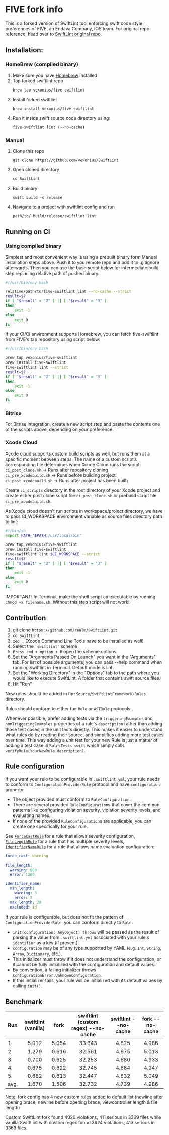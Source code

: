 # FIVE fork info

This is a forked version of SwiftLint tool enforcing swift code style preferences of FIVE, an Endava Company, iOS team. For original repo reference, head over to [SwiftLint original repo](https://github.com/realm/SwiftLint). 

## Installation: 

### HomeBrew (compiled binary)

1. Make sure you have [Homebrew](https://brew.sh/) installed
2. Tap forked swiftlint repo
   ```
   brew tap vexonius/five-swiftlint
   ```
3. Install forked swiftlint
   ```
   brew install vexonius/five-swiftlint
   ```
4. Run it inside swift source code directory using:
   ```
   five-swiftlint lint (--no-cache)
   ```

### Manual
1. Clone this repo
   ```
   git clone https://github.com/vexonius/SwiftLint
   ```
2. Open cloned directory
   ```
   cd SwiftLint
   ```
3. Build binary
   ```
   swift build -c release
   ```
4. Navigate to a project with swiftlint config and run
   ```
   path/to/.build/release/swiftlint lint
   ```

## Running on CI

### Using compiled binary

Simplest and most convenient way is using a prebuilt binary form Manual installation steps above. Push it to you remote repo and add it to .gitignore afterwards. Then you can use the bash script below for intermediate build step replacing relative path of pushed binary:

``` bash
#!/usr/bin/env bash

relative/path/to/five-swiftlint lint --no-cache --strict
result=$?
if [ "$result" = "2" ] || [ "$result" = "3" ]
then
    exit -1
else
    exit 0
fi
```

If your CI/CI environment supports Homebrew, you can fetch five-swiftlint from FIVE's tap repository using script below:

``` bash
#!/usr/bin/env bash

brew tap vexonius/five-swiftlint
brew install five-swiftlint
five-swiftlint lint --strict
result=$?
if [ "$result" = "2" ] || [ "$result" = "3" ]
then
    exit -1
else
    exit 0
fi
```

### Bitrise

For Bitrise integration, create a new script step and paste the contents one of the scripts above, depending on your preference.

### Xcode Cloud

Xcode cloud supports custom build scripts as well, but runs them at a specific moment between steps. The name of a custom script’s corresponding file determines when Xcode Cloud runs the script:\
`ci_post_clone.sh` -> Runs after repository cloning\
`ci_pre_xcodebuild.sh` -> Runs before building project\
`ci_post_xcodebuild.sh` -> Runs after project has been built\

Create `ci_scripts` directory in the root directory of your Xcode project and create either post clone script file `ci_post_clone.sh` or prebuild script file `ci_pre_xcodebuild.sh`. 

As Xcode cloud doesn't run scripts in workspace/project directory, we have to pass CI_WORKSPACE environment variable as source files directory path to lint:

``` bash
#!/bin/sh
export PATH="$PATH:/usr/local/bin"

brew tap vexonius/five-swiftlint
brew install five-swiftlint
five-swiftlint lint $CI_WORKSPACE --strict
result=$?
if [ "$result" = "2" ] || [ "$result" = "3" ]
then
    exit -1
else
    exit 0
fi

```
IMPORTANT! 
In Terminal, make the shell script an executable by running `chmod +x filename.sh`. Without this step script will not work!

## Contribution

1. git clone `https://github.com/realm/SwiftLint.git`
2. `cd SwiftLint`
3. `xed .` (Xcode Command Line Tools have to be installed as well)
4. Select the `'swiftlint'` scheme
5. `Press cmd + option + R` open the scheme options
6. Set the "Arguments Passed On Launch" you want in the "Arguments" tab. For list of possible arguments, you can pass --help command when running swiftlint in Terminal. Default mode is lint. 
7. Set the "Working Directory" in the "Options" tab to the path where you would like to execute SwiftLint. A folder that contains swift source files.
8. Hit "Run"

New rules should be added in the `Source/SwiftLintFramework/Rules` directory.

Rules should conform to either the `Rule` or `ASTRule` protocols.

Whenever possible, prefer adding tests via the `triggeringExamples` and `nonTriggeringExamples` properties of a rule's `description` rather than adding those test cases in the unit tests directly. This makes it easier to understand what rules do by reading their source, and simplifies adding more test cases over time. This way adding a unit test for your new Rule is just a matter of adding a test case in `RulesTests.swift` which simply calls `verifyRule(YourNewRule.description)`.

## Rule configuration

If you want your rule to be configurable in `.swiftlint.yml`, your rule needs to conform to `ConfigurationProviderRule` protocol and have `configuration` property:

* The object provided must conform to `RuleConfiguration`.
* There are several provided `RuleConfiguration`s that cover the common patterns like
  configuring violation severity, violation severity levels, and evaluating
  names.
* If none of the provided `RuleConfiguration`s are applicable, you can create one
  specifically for your rule.

See [`ForceCastRule`](https://github.com/realm/SwiftLint/blob/main/Source/SwiftLintFramework/Rules/Idiomatic/ForceCastRule.swift)
for a rule that allows severity configuration,
[`FileLengthRule`](https://github.com/realm/SwiftLint/blob/main/Source/SwiftLintFramework/Rules/Metrics/FileLengthRule.swift)
for a rule that has multiple severity levels,
[`IdentifierNameRule`](https://github.com/realm/SwiftLint/blob/main/Source/SwiftLintFramework/Rules/Style/IdentifierNameRule.swift)
for a rule that allows name evaluation configuration:

``` yaml
force_cast: warning

file_length:
  warning: 800
  error: 1200

identifier_name:
  min_length:
    warning: 3
    error: 2
  max_length: 20
  excluded: id
```

If your rule is configurable, but does not fit the pattern of `ConfigurationProviderRule`, you can conform directly to `Rule`:

* `init(configuration: AnyObject) throws` will be passed as the result of parsing the
  value from `.swiftlint.yml` associated with your rule's `identifier` as a key
  (if present).
* `configuration` may be of any type supported by YAML (e.g. `Int`, `String`, `Array`,
  `Dictionary`, etc.).
* This initializer must throw if it does not understand the configuration, or
  it cannot be fully initialized with the configuration and default values.
* By convention, a failing initializer throws
  `ConfigurationError.UnknownConfiguration`.
* If this initializer fails, your rule will be initialized with its default
  values by calling `init()`.
  
## Benchmark

| Run  | swiftlint (vanilla) | fork  | swiftlint (custom regex) --no-cache | swiftlint --no-cache | fork --no-cache |
| :--- | :-----------------: | :---: | :---------------------------------: | :------------------: | :-------------: |
| 1.   |        5.012        | 5.054 |               33.643                |        4.825         |      4.986      |
| 2.   |        1.279        | 0.616 |               32.561                |        4.675         |      5.013      |
| 3.   |        0.700        | 0.625 |               32.253                |        4.680         |      4.933      |
| 4.   |        0.675        | 0.622 |               32.745                |        4.684         |      4.947      |
| 5.   |        0.682        | 0.613 |               32.447                |        4.832         |      5.049      |
| avg. |        1.670        | 1.506 |               32.732                |        4.739         |      4.986      |

Note: fork config has 4 new custom rules added to default list (newline after opening brace, newline before opening brace, viewcontroller length & file length)

Custom SwiftLint fork found 4020 violations, 411 serious in 3369 files while vanilla SwiftLint with custom regex found 3624 violations, 413 serious in 3369 files.
